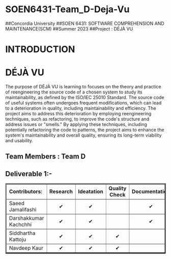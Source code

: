 # SOEN6431-Team_D-Deja-Vu
##Concordia University
##SOEN 6431: SOFTWARE COMPREHENSION AND MAINTENANCE(SCM)
##Summer 2023
##Project : DÉJÀ VU

# INTRODUCTION

# DÉJÀ VU

The purpose of DÉJÀ VU is learning to focuses on the theory and practice of reengineering the source code of a chosen system to study its maintainability, as defined by the ISO/IEC 25010 Standard. The source code of useful systems often undergoes frequent modifications, which can lead to a deterioration in quality, including maintainability and efficiency. The project aims to address this deterioration by employing reengineering techniques, such as refactoring, to improve the code's structure and address issues or "smells." By applying these techniques, including potentially refactoring the code to patterns, the project aims to enhance the system's maintainability and overall quality, ensuring its long-term viability and usability.

## Team Members : Team D
   ## Deliverable 1:- 
	

  <table border="3px solid">
      <tbody border="2px solid">
         <tr>
            <td><b>Contributors:<b></td>
		<td colspan="5" align="center"><b>Research<b></td>
		<td colspan="5" align="center"><b>Ideatation<b></td>
		<td colspan="5" align="center"><b>Quality Check<b></td>
		<td colspan="5" align="center"><b>Documentation<b></td>
         </tr>
         <tr>
            <td>Saeed	Jamalifashi</td>
		 <td colspan="5" align="center">✔</td>
		<td colspan="5" align="center">✔</td>
		<td colspan="5" align="center"></td>
		<td colspan="5" align="center">✔</td>
         </tr>
         <tr>
           <td>Darshakkumar Kachchhi</td>
		 <td colspan="5" align="center">✔</td>
		<td colspan="5" align="center">✔</td>
		<td colspan="5" align="center"></td>
		<td colspan="5" align="center">✔</td>
         </tr>
         <tr>
            <td>Siddhartha	Kattoju</td>
		 <td colspan="5" align="center">✔</td>
		<td colspan="5" align="center">✔</td>
		<td colspan="5" align="center">✔</td>
		<td colspan="5" align="center"></td>
         </tr>
         <tr>
            <td>Navdeep	Kaur</td>
		 <td colspan="5" align="center">✔</td>
		<td colspan="5" align="center">✔</td>
		<td colspan="5" align="center">✔</td>
		<td colspan="5" align="center"></td>
         </tr>
      </tbody>
   </table>
